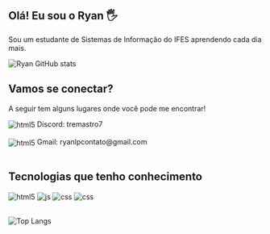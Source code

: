 ## Olá! Eu sou o Ryan 🖐️

Sou um estudante de Sistemas de Informação do IFES aprendendo cada dia mais.

![Ryan GitHub stats](https://github-readme-stats.vercel.app/api?username=ryanlimap&show_icons=true&theme=radical&count_private=true)

## Vamos se conectar?

A seguir tem alguns lugares onde você pode me encontrar!

<div style="display: inline_block">
  <img align="center" alt="html5" src="https://img.shields.io/badge/Discord-7289DA?style=for-the-badge&logo=discord&logoColor=white"/> Discord: tremastro7
</div><br/>

<div style="display: inline_block">
  <img align="center" alt="html5" src="https://img.shields.io/badge/Gmail-D14836?style=for-the-badge&logo=gmail&logoColor=white"/> Gmail: ryanlpcontato@gmail.com
</div><br/>


## Tecnologias que tenho conhecimento

<div style="display: inline_block">
  <img align="center" alt="html5" src="https://img.shields.io/badge/Python-3776AB?style=for-the-badge&logo=python&logoColor=white" />
  <img align="center" alt="js" src="https://img.shields.io/badge/HTML-239120?style=for-the-badge&logo=html5&logoColor=white" />
  <img align="center" alt="css" src="https://img.shields.io/badge/CSS3-1572B6?style=for-the-badge&logo=css3&logoColor=white" />
  <img align="center" alt="css" src="https://img.shields.io/badge/C-00599C?style=for-the-badge&logo=c&logoColor=white" />

</div><br/>

![Top Langs](https://github-readme-stats.vercel.app/api/top-langs/?username=ryanlimap&layout=compact)
